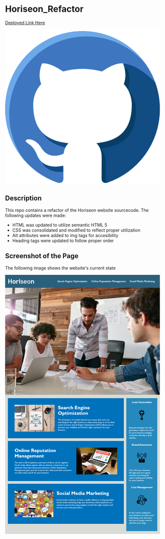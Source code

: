 # Horiseon_Refactor
[Deployed Link Here](https://iqbalahmadi.github.io/Horiseon_Refactor/)

![Github icon for decorative purposes](./assets/images/github-icon.png)
## Description 
This repo contains a refactor of the Horiseon website sourcecode. The following updates were made:

- HTML was updated to utilize semantic HTML 5
- CSS was consolidated and modified to reflect proper utilization
- Alt attributes were added to img tags for accesibility
- Heading tags were updated to follow proper order

## Screenshot of the Page

The following image shows the website's current state

![The Horiseon webpage includes a navigation bar, a header image, and cards with text and images at the bottom of the page.](./assets/images/horiseon.png)